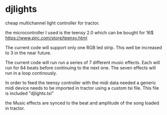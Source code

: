 # djlights
cheap multichannel light controller for tractor.

the microcontroller I used is the teensy 2.0 which can be bought for 16$
https://www.pjrc.com/store/teensy.html

The current code will support only one RGB led strip.
This well be increased to 3 in the near future.

The current code will run run a series of 7 different music effects. 
Each will run for 64 beats before continuing to the next one. The seven effects will run in a loop continously.

In order to feed the teensy controller with the midi data needed a generic midi device needs to be imported in tractor using a custom tsi file. This file is included "djlights.tsi"

the Music effects are synced to the beat and amplitude of the song loaded in tractor.



